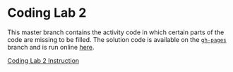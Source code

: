 # Coding Lab 2


This master branch contains the activity code in which certain parts of the code are missing to be filled. The solution code is available on the [`gh-pages`](https://github.com/harvard-cs179/coding-lab2/tree/gh-pages) branch and is run online [here](https://harvard-cs179.github.io/coding-lab2/).

[Coding Lab 2 Instruction](https://github.com/harvard-cs179/coding-lab2/wiki)
